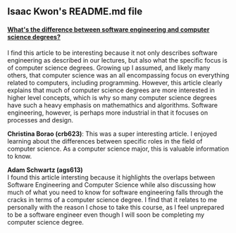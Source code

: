 ## Isaac Kwon's README.md file

#### [What's the difference between software engineering and computer science degrees?](https://stackoverflow.blog/2023/04/10/whats-the-difference-between-software-engineering-and-computer-science-degrees/)

I find this article to be interesting because it not only describes software engineering as described in our lectures, but also what the specific focus is of computer science degrees. Growing up I assumed, and likely many others, that computer science was an all encompassing focus on everything related to computers, including programming. However, this article clearly explains that much of computer science degrees are more interested in higher level concepts, which is why so many computer science degrees have such a heavy emphasis on mathemathics and algorithms. Software engineering, however, is perhaps more industrial in that it focuses on processes and design.


**Christina Borao (crb623)**: 
This was a super interesting article. I enjoyed learning about the differences between specific roles in the field of computer science. As a computer science major, this is valuable information to know. 

**Adam Schwartz (ags613)**<br>
I found this article intersting because it highlights the overlaps between Software Engineering and Computer Science while also discussing how much of what you need to know for software engineering falls through the cracks in terms of a computer science degree. I find that it relates to me personally with the reason I chose to take this course, as I feel unprepared to be a software engineer even though I will soon be completing my computer science degree.
